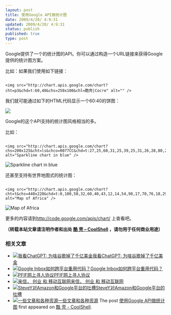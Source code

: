 ```yaml
---
layout: post
title: 使用Google API做统计图
date: 2009/4/20/ 4:9:31
updated: 2009/4/20/ 4:9:31
status: publish
published: true
type: post
---
```


Google提供了一个的统计图的API。你可以通过构造一个URL链接来获得Google提供的统计图方案。


比如：如果我们使用如下链接：



```

<img src="http://chart.apis.google.com/chart?cht=p3&chd=t:60,40&chs=250x100&chl=酷壳|Cocre" alt="" />

```

我们就可能通过如下的HTML代码显示一个60:40的饼图：  

![](http://chart.apis.google.com/chart?cht=p3&chd=t:60,40&chs=250x100&chl=酷壳|Cocre)


Google的这个API支持的统计图风格相当的多。



比如：



```

<img src="http://chart.apis.google.com/chart?chs=200x125&cht=ls&chco=0077CC&chd=t:27,25,60,31,25,39,25,31,26,28,80,28,27,31,27,29,26,35,70,25" alt="Sparkline chart in blue" />

```

![Sparkline chart in blue](http://chart.apis.google.com/chart?chs=200x125&cht=ls&chco=0077CC&chd=t:27,25,60,31,25,39,25,31,26,28,80,28,27,31,27,29,26,35,70,25)


还甚至支持有世界地图式的统计图：



```

<img src="http://chart.apis.google.com/chart?cht=t&chs=440x220&chd=t:0,100,50,32,60,40,43,12,14,54,98,17,70,76,18,29&chco=FFFFFF,FF0000,FFFF00,00FF00&chld=DZEGMGAOBWNGCFKECGCVSNDJTZGHMZZM&chtm=africa&chf=bg,s,EAF7FE" alt="Map of Africa" />

```

![Map of Africa](http://chart.apis.google.com/chart?cht=t&chs=440x220&chd=t:0,100,50,32,60,40,43,12,14,54,98,17,70,76,18,29&chco=FFFFFF,FF0000,FFFF00,00FF00&chld=DZEGMGAOBWNGCFKECGCVSNDJTZGHMZZM&chtm=africa&chf=bg,s,EAF7FE)


更多的内容请到<http://code.google.com/apis/chart/> 上查看吧。



**（转载本站文章请注明作者和出处 [酷 壳 – CoolShell](https://coolshell.cn/) ，请勿用于任何商业用途）**



### 相关文章

* [![我看ChatGPT: 为啥谷歌掉了千亿美金](https://coolshell.cn/wp-content/uploads/2023/02/chatgpt-150x150.jpg)](https://coolshell.cn/articles/22398.html)[我看ChatGPT: 为啥谷歌掉了千亿美金](https://coolshell.cn/articles/22398.html)
* [![Google Inbox如何跨平台重用代码？](https://coolshell.cn/wp-content/uploads/2014/11/inbox2-640x264-150x150.jpg)](https://coolshell.cn/articles/12136.html)[Google Inbox如何跨平台重用代码？](https://coolshell.cn/articles/12136.html)
* [![PFIF网上寻人协议](https://coolshell.cn/wp-content/uploads/2013/04/Google-Person-Finder-150x150.png)](https://coolshell.cn/articles/9508.html)[PFIF网上寻人协议](https://coolshell.cn/articles/9508.html)
* [![来信， 创业 和 移动互联网](https://coolshell.cn/wp-content/plugins/wordpress-23-related-posts-plugin/static/thumbs/2.jpg)](https://coolshell.cn/articles/5815.html)[来信， 创业 和 移动互联网](https://coolshell.cn/articles/5815.html)
* [![SteveY对Amazon和Google平台的吐槽](https://coolshell.cn/wp-content/plugins/wordpress-23-related-posts-plugin/static/thumbs/24.jpg)](https://coolshell.cn/articles/5701.html)[SteveY对Amazon和Google平台的吐槽](https://coolshell.cn/articles/5701.html)
* [![一些文章和各种资源](https://coolshell.cn/wp-content/uploads/2011/09/image008-150x150.jpg)](https://coolshell.cn/articles/5224.html)[一些文章和各种资源](https://coolshell.cn/articles/5224.html)
The post [使用Google API做统计图](https://coolshell.cn/articles/582.html) first appeared on [酷 壳 - CoolShell](https://coolshell.cn).